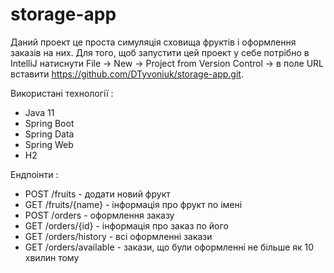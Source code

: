 # storage-app

Даний проект це проста симуляція сховища фруктів і оформлення заказів на них. Для того, щоб запустити цей проект у себе потрібно в IntelliJ натиснути File -> New -> Project from Version Control -> в поле URL вставити https://github.com/DTyvoniuk/storage-app.git.

Використані технології :
- Java 11
- Spring Boot
- Spring Data
- Spring Web
- H2

Ендпоінти :
* POST /fruits - додати новий фрукт
* GET /fruits/{name} - інформація про фрукт по імені
* POST /orders - оформлення заказу
* GET /orders/{id} - інформація про заказ по його 
* GET /orders/history - всі оформленні закази
* GET /orders/available - закази, що були оформленні не більше як 10 хвилин тому
